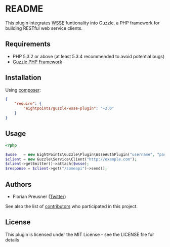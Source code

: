 README
======
This plugin integrates [WSSE][1] funtionality into Guzzle, a PHP framework for building RESTful web service clients.


Requirements
------------
 - PHP 5.3.2 or above (at least 5.3.4 recommended to avoid potential bugs)
 - [Guzzle PHP Framework][2]

 
Installation
------------
Using [composer][3]:

``` json
{
    "require": {
        "eightpoints/guzzle-wsse-plugin": "~2.0"
    }
}
```

Usage
-----
``` php
<?php 

$wsse   = new EightPoints\Guzzle\Plugin\WsseAuthPlugin("username", "password");
$client = new Guzzle\Service\Client("http://example.com");
$client->getEmitter()->attach($wsse);
$response = $client->get("/someapi")->send();
```


Authors
-------
 - Florian Preusner ([Twitter][4])

See also the list of [contributors][5] who participated in this project.


License
-------
This plugin is licensed under the MIT License - see the LICENSE file for details

[1]: http://www.xml.com/pub/a/2003/12/17/dive.html
[2]: http://guzzlephp.org/
[3]: https://getcomposer.org/
[4]: http://twitter.com/floeH
[5]: https://github.com/8p/guzzle-wsse-plugin/contributors